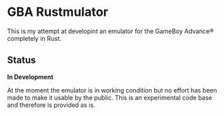 # GBA Rustmulator

This is my attempt at developint an emulator for the GameBoy Advance:registered: completely in Rust.

## Status

**In Development**

At the moment the emulator is in working condition but no effort has been made to make it usable by the public. This is an experimental code base and therefore is provided as is.
